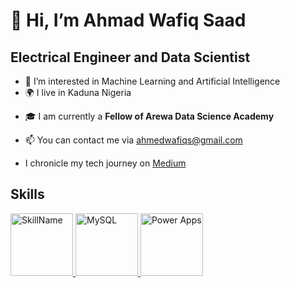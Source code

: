 # 👋 Hi, I’m Ahmad Wafiq Saad
## Electrical Engineer and Data Scientist
- 🧠 I’m interested in Machine Learning and Artificial Intelligence
- :earth_africa: I live in Kaduna Nigeria
* :mortar_board: I am currently a **Fellow of Arewa Data Science Academy**
+ 📫 You can contact me via ahmedwafiqs@gmail.com
- I chronicle my tech journey on [Medium](https://medium.com/@ahmedwafiqs)
   
## Skills ##
<a href="python.org">
  <img src="https://upload.wikimedia.org/wikipedia/commons/c/cf/Python_logo_51.svg" alt="SkillName" width="100" height="100">
</a> <a href="MySQL.com">
    <img src="https://e7.pngegg.com/pngimages/617/252/png-clipart-mysql-workbench-computer-icons-logo-database-server-blue-text.png" alt="MySQL" width="100" height="100">
</a> <a href="https://powerapps.microsoft.com/en-gb/">
    <img src="https://wallpapers.com/picture/microsoft-pictures-tt26ipa1yy3p24q3.html?embed=true" alt="Power Apps" width="100" height="100">
</a>
<!---
Waffs/Waffs is a ✨ special ✨ repository because its `README.md` (this file) appears on your GitHub profile.
You can click the Preview link to take a look at your changes.
--->
